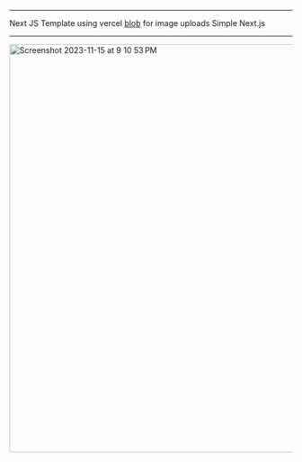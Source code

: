 ---
 Next JS Template using vercel&nbsp;<a href="https://blob.jessejesse.com">blob</a>&nbsp;for image uploads Simple Next.js 
___
<img width="725" alt="Screenshot 2023-11-15 at 9 10 53 PM" src="https://github.com/sudo-self/blob/assets/119916323/acc57493-029e-4281-96ed-e9a1ae57c529">
